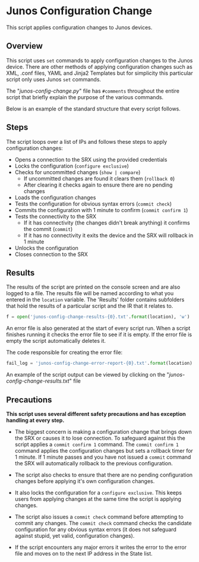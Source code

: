 # Junos Configuration Change
This script applies configuration changes to Junos devices. 

## Overview

This script uses `set` commands to apply configuration changes to the Junos device. There are other methods of applying configuration changes such as XML, .conf files, YAML and Jinja2 Templates but for simplicity this particular script only uses Junos `set` commands.

The "_junos-config-change.py_" file has `#comments` throughout the entire script that briefly explain the purpose of the various commands. 

Below is an example of the standard structure that every script follows.

## Steps
The script loops over a list of IPs and follows these steps to apply configuration changes:

+ Opens a connection to the SRX using the provided credentials
+ Locks the configuration (`configure exclusive`)
+ Checks for uncommitted changes (`show | compare`)
    - If uncommitted changes are found it clears them (`rollback 0`)
    - After clearing it checks again to ensure there are no pending changes
+ Loads the configuration changes
+ Tests the configuration for obvious syntax errors (`commit check`) 
+ Commits the configuration with 1 minute to confirm (`commit confirm 1`)
+ Tests the connectivity to the SRX
    - If it has connectivity (the changes didn't break anything) it confirms the commit (`commit`)
    - If it has no connectivity it exits the device and the SRX will rollback in 1 minute
+ Unlocks the configuration 
+ Closes connection to the SRX

## Results
The results of the script are printed on the console screen and are also logged to a file. The results file will be named according to what you entered in the `location` variable. The 'Results' folder contains subfolders that hold the results of a particular script and the IR that it relates to.
```python
f = open('junos-config-change-results-{0}.txt'.format(location), 'w') 
```
An error file is also generated at the start of every script run. When a script finishes running it checks the error file to see if it is empty. If the error file is empty the script automatically deletes it. 

The code responsible for creating the error file:
```python
fail_log = 'junos-config-change-error-report-{0}.txt'.format(location)
```
An example of the script output can be viewed by clicking on the "_junos-config-change-results.txt_" file

## Precautions
**This script uses several different safety precautions and has exception handling at every step.**


* The biggest concern is making a configuration change that brings down the SRX or causes it to lose connection. To safeguard against this the script applies a `commit confirm 1` command. The `commit confirm 1` command applies the configuration changes but sets a rollback timer for 1 minute. If 1 minute passes and you have not issued a `commit` command the SRX will automatically rollback to the previous configuration. 


* The script also checks to ensure that there are no pending configuration changes before applying it's own configuration changes. 


* It also locks the configuration for a `configure exclusive`. This keeps users from applying changes at the same time the script is applying changes.


* The script also issues a `commit check` command before attempting to commit any changes. The `commit check` command checks the candidate configuration for any obvious syntax errors (it does not safeguard against stupid, yet valid, configuration changes).  


* If the script encounters any major errors it writes the error to the error file and moves on to the next IP address in the State list. 





